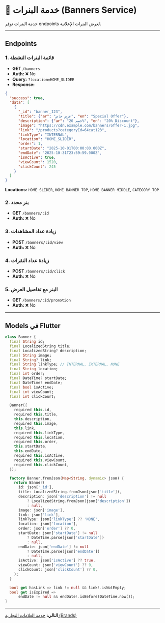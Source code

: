 # 🎨 خدمة البنرات (Banners Service)

خدمة البنرات توفر endpoints لعرض البنرات الإعلانية.

---

## Endpoints

### 1. قائمة البنرات النشطة
- **GET** `/banners`
- **Auth:** ❌ No
- **Query:** `?location=HOME_SLIDER`
- **Response:**
```json
{
  "success": true,
  "data": [
    {
      "_id": "banner_123",
      "title": {"ar": "عرض خاص", "en": "Special Offer"},
      "description": {"ar": "خصم 20%", "en": "20% Discount"},
      "image": "https://cdn.example.com/banners/offer-1.jpg",
      "link": "/products?categoryId=64cat123",
      "linkType": "INTERNAL",
      "location": "HOME_SLIDER",
      "order": 1,
      "startDate": "2025-10-01T00:00:00.000Z",
      "endDate": "2025-10-31T23:59:59.000Z",
      "isActive": true,
      "viewCount": 1520,
      "clickCount": 245
    }
  ]
}
```

**Locations:** `HOME_SLIDER`, `HOME_BANNER_TOP`, `HOME_BANNER_MIDDLE`, `CATEGORY_TOP`

### 2. بنر محدد
- **GET** `/banners/:id`
- **Auth:** ❌ No

### 3. زيادة عداد المشاهدات
- **POST** `/banners/:id/view`
- **Auth:** ❌ No

### 4. زيادة عداد النقرات
- **POST** `/banners/:id/click`
- **Auth:** ❌ No

### 5. البنر مع تفاصيل العرض
- **GET** `/banners/:id/promotion`
- **Auth:** ❌ No

---

## Models في Flutter

```dart
class Banner {
  final String id;
  final LocalizedString title;
  final LocalizedString? description;
  final String image;
  final String? link;
  final String linkType; // INTERNAL, EXTERNAL, NONE
  final String location;
  final int order;
  final DateTime? startDate;
  final DateTime? endDate;
  final bool isActive;
  final int viewCount;
  final int clickCount;

  Banner({
    required this.id,
    required this.title,
    this.description,
    required this.image,
    this.link,
    required this.linkType,
    required this.location,
    required this.order,
    this.startDate,
    this.endDate,
    required this.isActive,
    required this.viewCount,
    required this.clickCount,
  });

  factory Banner.fromJson(Map<String, dynamic> json) {
    return Banner(
      id: json['_id'],
      title: LocalizedString.fromJson(json['title']),
      description: json['description'] != null
          ? LocalizedString.fromJson(json['description'])
          : null,
      image: json['image'],
      link: json['link'],
      linkType: json['linkType'] ?? 'NONE',
      location: json['location'],
      order: json['order'] ?? 0,
      startDate: json['startDate'] != null
          ? DateTime.parse(json['startDate'])
          : null,
      endDate: json['endDate'] != null
          ? DateTime.parse(json['endDate'])
          : null,
      isActive: json['isActive'] ?? true,
      viewCount: json['viewCount'] ?? 0,
      clickCount: json['clickCount'] ?? 0,
    );
  }

  bool get hasLink => link != null && link!.isNotEmpty;
  bool get isExpired => 
      endDate != null && endDate!.isBefore(DateTime.now());
}
```

---

**التالي:** [خدمة العلامات التجارية (Brands)](./10-brands-service.md)

